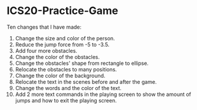 # ICS20-Practice-Game
Ten changes that I have made:
  1. Change the size and color of the person.
  2. Reduce the jump force from -5 to -3.5.
  3. Add four more obstacles.
  4. Change the color of the obstacles.
  5. Change the obstacles' shape from rectangle to ellipse.
  6. Relocate the obstacles to many positions.
  7. Change the color of the background.
  8. Relocate the text in the scenes before and after the game.
  9. Change the words and the color of the text.
  10. Add 2 more text commands in the playing screen to show the amount of jumps and how to exit the playing screen.
